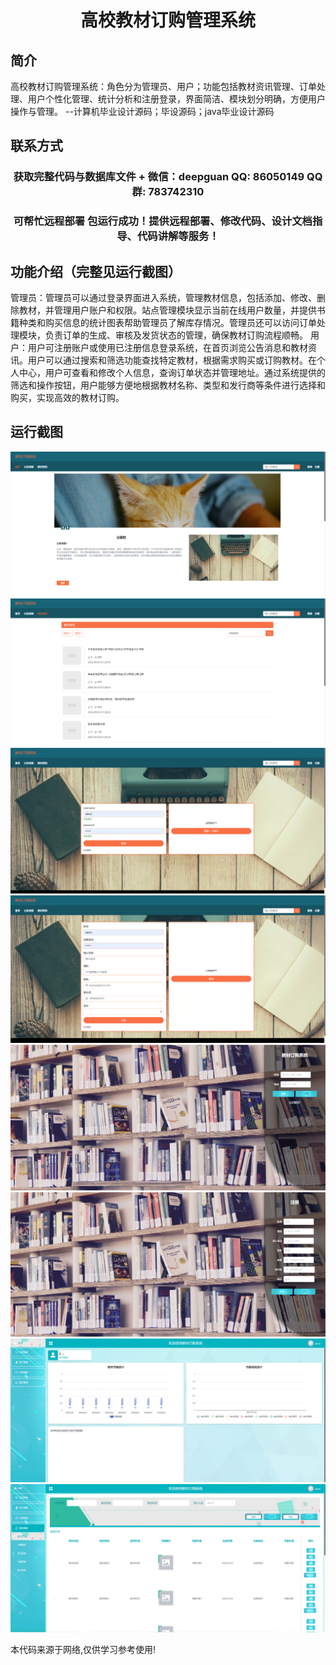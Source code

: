<p><h1 align="center">高校教材订购管理系统</h1></p>

## 简介
高校教材订购管理系统：角色分为管理员、用户；功能包括教材资讯管理、订单处理、用户个性化管理、统计分析和注册登录，界面简洁、模块划分明确，方便用户操作与管理。    --计算机毕业设计源码；毕设源码；java毕业设计源码


## 联系方式
<p><h3 align="center">获取完整代码与数据库文件 + 微信：deepguan QQ: 86050149 QQ群: 783742310</h3></p>
<p><h3 align="center">可帮忙远程部署 包运行成功！提供远程部署、修改代码、设计文档指导、代码讲解等服务！</h3></p>

## 功能介绍（完整见运行截图）
管理员：管理员可以通过登录界面进入系统，管理教材信息，包括添加、修改、删除教材，并管理用户账户和权限。站点管理模块显示当前在线用户数量，并提供书籍种类和购买信息的统计图表帮助管理员了解库存情况。管理员还可以访问订单处理模块，负责订单的生成、审核及发货状态的管理，确保教材订购流程顺畅。
用户：用户可注册账户或使用已注册信息登录系统，在首页浏览公告消息和教材资讯。用户可以通过搜索和筛选功能查找特定教材，根据需求购买或订购教材。在个人中心，用户可查看和修改个人信息，查询订单状态并管理地址。通过系统提供的筛选和操作按钮，用户能够方便地根据教材名称、类型和发行商等条件进行选择和购买，实现高效的教材订购。


## 运行截图
![](imgs/588112-20230629203347421-902054274.png)
![](imgs/588112-20230629203400486-94529458.png)
![](imgs/588112-20230629203419251-158539208.png)
![](imgs/588112-20230629203423578-223258243.png)
![](imgs/588112-20230629203509209-1651056399.png)
![](imgs/588112-20230629203535847-1597625062.png)
![](imgs/588112-20230629203541235-1795726458.png)
![](imgs/588112-20230629203545662-900685557.png)

<p>本代码来源于网络,仅供学习参考使用!</p>
